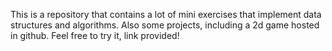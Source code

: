 This is a repository that contains a lot of mini exercises that implement data structures and algorithms. Also some projects, including a 2d game hosted in github. Feel free to try it, link provided!
